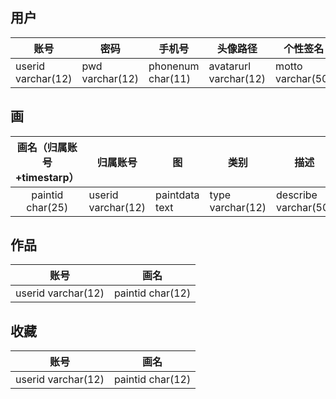 ## 用户
| 账号  | 密码  | 手机号 | 头像路径 | 个性签名 |
| ----- | ----- | ----- | ----- | ----- |
| userid varchar(12) | pwd varchar(12) | phonenum char(11) | avatarurl varchar(12) | motto  varchar(50) |

## 画
| 画名（归属账号+timestarp） | 归属账号 | 图 | 类别 | 描述 |
| :---: | ----- | ----- | ----- | ----- |
| paintid char(25) | userid varchar(12) | paintdata text | type varchar(12) | describe varchar(50) |

## 作品
| 账号  | 画名  |
| ----- | ----- |
| userid varchar(12) | paintid char(12) |

## 收藏
| 账号  | 画名 |
| ----- | ----- |
| userid varchar(12) | paintid char(12) |